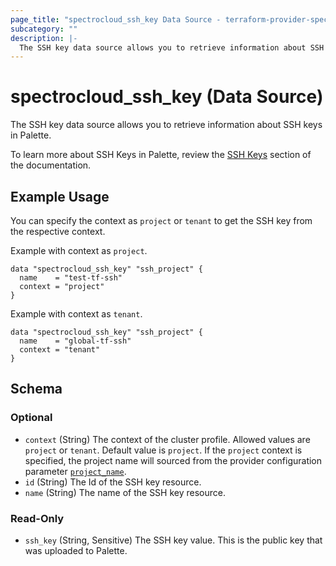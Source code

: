 ```yaml
---
page_title: "spectrocloud_ssh_key Data Source - terraform-provider-spectrocloud"
subcategory: ""
description: |-
  The SSH key data source allows you to retrieve information about SSH keys in Palette.
---
```


# spectrocloud_ssh_key (Data Source)

  The SSH key data source allows you to retrieve information about SSH keys in Palette.

To learn more about SSH Keys in Palette, review the [SSH Keys](https://docs.spectrocloud.com/clusters/cluster-management/ssh-keys/) section of the documentation.

## Example Usage



You can specify the context as `project` or `tenant` to get the SSH key from the respective context.


Example with context as `project`.

```hcl
data "spectrocloud_ssh_key" "ssh_project" {
  name    = "test-tf-ssh"
  context = "project"
}
```

Example with context as `tenant`.

```hcl
data "spectrocloud_ssh_key" "ssh_project" {
  name    = "global-tf-ssh"
  context = "tenant"
}
```

<!-- schema generated by tfplugindocs -->
## Schema

### Optional

- `context` (String) The context of the cluster profile. Allowed values are `project` or `tenant`. Default value is `project`. If  the `project` context is specified, the project name will sourced from the provider configuration parameter [`project_name`](https://registry.terraform.io/providers/spectrocloud/spectrocloud/latest/docs#schema).
- `id` (String) The Id of the SSH key resource.
- `name` (String) The name of the SSH key resource.

### Read-Only

- `ssh_key` (String, Sensitive) The SSH key value. This is the public key that was uploaded to Palette.
